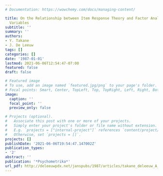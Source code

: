 ```yaml
---
# Documentation: https://wowchemy.com/docs/managing-content/

title: On the Relationship between Item Response Theory and Factor Analysis of Discreticized
  Variables
subtitle: ''
summary: ''
authors:
- Y. Takane
- J. De Leeuw
tags: []
categories: []
date: '1987-01-01'
lastmod: 2021-06-06T12:54:47-07:00
featured: false
draft: false

# Featured image
# To use, add an image named `featured.jpg/png` to your page's folder.
# Focal points: Smart, Center, TopLeft, Top, TopRight, Left, Right, BottomLeft, Bottom, BottomRight.
image:
  caption: ''
  focal_point: ''
  preview_only: false

# Projects (optional).
#   Associate this post with one or more of your projects.
#   Simply enter your project's folder or file name without extension.
#   E.g. `projects = ["internal-project"]` references `content/project/deep-learning/index.md`.
#   Otherwise, set `projects = []`.
projects: []
publishDate: '2021-06-06T19:54:47.147002Z'
publication_types:
- '2'
abstract: ''
publication: '*Psychometrika*'
url_pdf: http://deleeuwpdx.net/janspubs/1987/articles/takane_deleeuw_A_87.pdf
---
```


